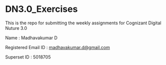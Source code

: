 # DN3.0_Exercises

This is the repo for submitting the weekly assignments for Cognizant Digital Nuture 3.0


Name : Madhavakumar D

Registered Email ID : madhavakumar.d@gmail.com

Superset ID : 5018705

